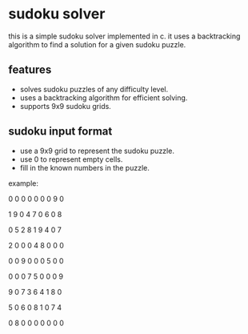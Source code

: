 # sudoku solver

this is a simple sudoku solver implemented in c. it uses a backtracking algorithm to find a solution for a given sudoku puzzle.

## features

- solves sudoku puzzles of any difficulty level.
- uses a backtracking algorithm for efficient solving.
- supports 9x9 sudoku grids.

## sudoku input format
- use a 9x9 grid to represent the sudoku puzzle.
- use 0 to represent empty cells.
- fill in the known numbers in the puzzle.

example:

0 0 0 0 0 0 0 9 0

1 9 0 4 7 0 6 0 8

0 5 2 8 1 9 4 0 7

2 0 0 0 4 8 0 0 0

0 0 9 0 0 0 5 0 0

0 0 0 7 5 0 0 0 9

9 0 7 3 6 4 1 8 0

5 0 6 0 8 1 0 7 4

0 8 0 0 0 0 0 0 0
